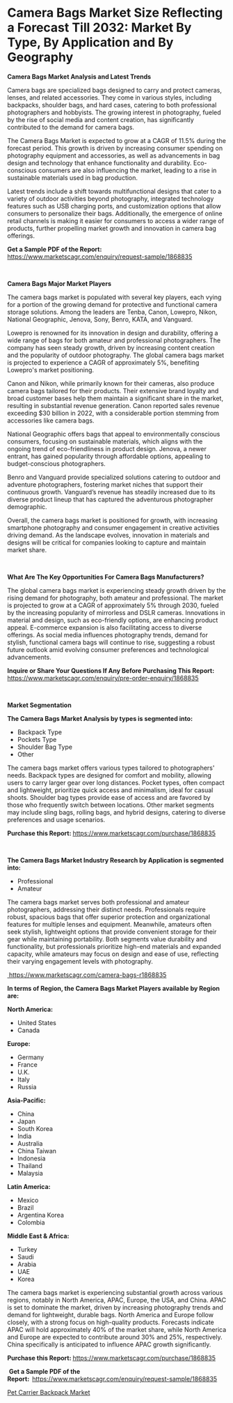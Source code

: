 <p><h1>Camera Bags Market Size Reflecting a Forecast Till 2032: Market By Type, By Application and By Geography</h1></p><p><strong>Camera Bags Market Analysis and Latest Trends</strong></p>
<p><p>Camera bags are specialized bags designed to carry and protect cameras, lenses, and related accessories. They come in various styles, including backpacks, shoulder bags, and hard cases, catering to both professional photographers and hobbyists. The growing interest in photography, fueled by the rise of social media and content creation, has significantly contributed to the demand for camera bags.</p><p>The Camera Bags Market is expected to grow at a CAGR of 11.5% during the forecast period. This growth is driven by increasing consumer spending on photography equipment and accessories, as well as advancements in bag design and technology that enhance functionality and durability. Eco-conscious consumers are also influencing the market, leading to a rise in sustainable materials used in bag production.</p><p>Latest trends include a shift towards multifunctional designs that cater to a variety of outdoor activities beyond photography, integrated technology features such as USB charging ports, and customization options that allow consumers to personalize their bags. Additionally, the emergence of online retail channels is making it easier for consumers to access a wider range of products, further propelling market growth and innovation in camera bag offerings.</p></p>
<p><strong>Get a Sample PDF of the Report:&nbsp;</strong> <a href="https://www.marketscagr.com/enquiry/request-sample/1868835?utm_campaign=2650&utm_medium=2&utm_source=Github&utm_content=ia&utm_term=04042025&utm_id=camera-bags">https://www.marketscagr.com/enquiry/request-sample/1868835</a></p>
<p>&nbsp;</p>
<p><strong>Camera Bags Major Market Players</strong></p>
<p><p>The camera bags market is populated with several key players, each vying for a portion of the growing demand for protective and functional camera storage solutions. Among the leaders are Tenba, Canon, Lowepro, Nikon, National Geographic, Jenova, Sony, Benro, KATA, and Vanguard.</p><p>Lowepro is renowned for its innovation in design and durability, offering a wide range of bags for both amateur and professional photographers. The company has seen steady growth, driven by increasing content creation and the popularity of outdoor photography. The global camera bags market is projected to experience a CAGR of approximately 5%, benefiting Lowepro's market positioning.</p><p>Canon and Nikon, while primarily known for their cameras, also produce camera bags tailored for their products. Their extensive brand loyalty and broad customer bases help them maintain a significant share in the market, resulting in substantial revenue generation. Canon reported sales revenue exceeding $30 billion in 2022, with a considerable portion stemming from accessories like camera bags.</p><p>National Geographic offers bags that appeal to environmentally conscious consumers, focusing on sustainable materials, which aligns with the ongoing trend of eco-friendliness in product design. Jenova, a newer entrant, has gained popularity through affordable options, appealing to budget-conscious photographers.</p><p>Benro and Vanguard provide specialized solutions catering to outdoor and adventure photographers, fostering market niches that support their continuous growth. Vanguard’s revenue has steadily increased due to its diverse product lineup that has captured the adventurous photographer demographic.</p><p>Overall, the camera bags market is positioned for growth, with increasing smartphone photography and consumer engagement in creative activities driving demand. As the landscape evolves, innovation in materials and designs will be critical for companies looking to capture and maintain market share.</p></p>
<p>&nbsp;</p>
<p><strong>What Are The Key Opportunities For Camera Bags Manufacturers?</strong></p>
<p><p>The global camera bags market is experiencing steady growth driven by the rising demand for photography, both amateur and professional. The market is projected to grow at a CAGR of approximately 5% through 2030, fueled by the increasing popularity of mirrorless and DSLR cameras. Innovations in material and design, such as eco-friendly options, are enhancing product appeal. E-commerce expansion is also facilitating access to diverse offerings. As social media influences photography trends, demand for stylish, functional camera bags will continue to rise, suggesting a robust future outlook amid evolving consumer preferences and technological advancements.</p></p>
<p><strong>Inquire or Share Your Questions If Any Before Purchasing This Report:</strong> <a href="https://www.marketscagr.com/enquiry/pre-order-enquiry/1868835?utm_campaign=2650&utm_medium=2&utm_source=Github&utm_content=ia&utm_term=04042025&utm_id=camera-bags">https://www.marketscagr.com/enquiry/pre-order-enquiry/1868835</a></p>
<p>&nbsp;</p>
<p><strong>Market Segmentation</strong></p>
<p><strong>The Camera Bags Market Analysis by types is segmented into:</strong></p>
<p><ul><li>Backpack Type</li><li>Pockets Type</li><li>Shoulder Bag Type</li><li>Other</li></ul></p>
<p><p>The camera bags market offers various types tailored to photographers' needs. Backpack types are designed for comfort and mobility, allowing users to carry larger gear over long distances. Pocket types, often compact and lightweight, prioritize quick access and minimalism, ideal for casual shoots. Shoulder bag types provide ease of access and are favored by those who frequently switch between locations. Other market segments may include sling bags, rolling bags, and hybrid designs, catering to diverse preferences and usage scenarios.</p></p>
<p><strong>Purchase this Report:&nbsp;</strong><a href="https://www.marketscagr.com/purchase/1868835?utm_campaign=2650&utm_medium=2&utm_source=Github&utm_content=ia&utm_term=04042025&utm_id=camera-bags">https://www.marketscagr.com/purchase/1868835</a></p>
<p>&nbsp;</p>
<p><strong>The Camera Bags Market Industry Research by Application is segmented into:</strong></p>
<p><ul><li>Professional</li><li>Amateur</li></ul></p>
<p><p>The camera bags market serves both professional and amateur photographers, addressing their distinct needs. Professionals require robust, spacious bags that offer superior protection and organizational features for multiple lenses and equipment. Meanwhile, amateurs often seek stylish, lightweight options that provide convenient storage for their gear while maintaining portability. Both segments value durability and functionality, but professionals prioritize high-end materials and expanded capacity, while amateurs may focus on design and ease of use, reflecting their varying engagement levels with photography.</p></p>
<p><a href="https://www.marketscagr.com/camera-bags-r1868835?utm_campaign=2650&utm_medium=2&utm_source=Github&utm_content=ia&utm_term=04042025&utm_id=camera-bags">&nbsp;https://www.marketscagr.com/camera-bags-r1868835</a></p>
<p><strong>In terms of Region, the Camera Bags Market Players available by Region are:</strong></p>
<p>
    <p> <strong> North America: </strong>
        <ul>
            <li>United States</li>
            <li>Canada</li>
        </ul>
        </p> 
    <p> <strong> Europe: </strong>
        <ul>
            <li>Germany</li>
            <li>France</li>
            <li>U.K.</li>
            <li>Italy</li>
            <li>Russia</li>
        </ul>
        </p> 
    <p> <strong> Asia-Pacific: </strong>
        <ul>
            <li>China</li>
            <li>Japan</li>
            <li>South Korea</li>
            <li>India</li>
            <li>Australia</li>
            <li>China Taiwan</li>
            <li>Indonesia</li>
            <li>Thailand</li>
            <li>Malaysia</li>
        </ul>
        </p> 
    <p> <strong> Latin America: </strong>
        <ul>
            <li>Mexico</li>
            <li>Brazil</li>
            <li>Argentina Korea</li>
            <li>Colombia</li>
        </ul>
        </p> 
    <p> <strong> Middle East & Africa: </strong>
        <ul>
            <li>Turkey</li>
            <li>Saudi</li>
            <li>Arabia</li>
            <li>UAE</li>
            <li>Korea</li>
        </ul>
    </p>
    </p>
<p><p>The camera bags market is experiencing substantial growth across various regions, notably in North America, APAC, Europe, the USA, and China. APAC is set to dominate the market, driven by increasing photography trends and demand for lightweight, durable bags. North America and Europe follow closely, with a strong focus on high-quality products. Forecasts indicate APAC will hold approximately 40% of the market share, while North America and Europe are expected to contribute around 30% and 25%, respectively. China specifically is anticipated to influence APAC growth significantly.</p></p>
<p><strong>Purchase this Report: </strong><a href="https://www.marketscagr.com/purchase/1868835?utm_campaign=2650&utm_medium=2&utm_source=Github&utm_content=ia&utm_term=04042025&utm_id=camera-bags">https://www.marketscagr.com/purchase/1868835</a></p>
<p>&nbsp;<strong>Get a Sample PDF of the Report:&nbsp;&nbsp;</strong><a href="https://www.marketscagr.com/enquiry/request-sample/1868835?utm_campaign=2650&utm_medium=2&utm_source=Github&utm_content=ia&utm_term=04042025&utm_id=camera-bags">https://www.marketscagr.com/enquiry/request-sample/1868835</a></p>
<p><strong></strong></p>
<p><p><a href="https://github.com/ccreola81/Market-Research-Report-List-1/blob/main/pet-carrier-backpack-market.md?utm_campaign=2650&utm_medium=2&utm_source=Github&utm_content=ia&utm_term=04042025&utm_id=camera-bags">Pet Carrier Backpack Market</a></p></p>